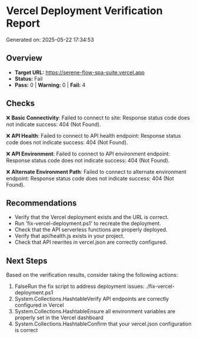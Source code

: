 # Vercel Deployment Verification Report
Generated on: 2025-05-22 17:34:53

## Overview
- **Target URL:** https://serene-flow-spa-suite.vercel.app
- **Status:** Fail
- **Pass:** 0 | **Warning:** 0 | **Fail:** 4

## Checks
❌ **Basic Connectivity**: Failed to connect to site: Response status code does not indicate success: 404 (Not Found).

❌ **API Health**: Failed to connect to API health endpoint: Response status code does not indicate success: 404 (Not Found).

❌ **API Environment**: Failed to connect to API environment endpoint: Response status code does not indicate success: 404 (Not Found).

❌ **Alternate Environment Path**: Failed to connect to alternate environment endpoint: Response status code does not indicate success: 404 (Not Found).

## Recommendations

- Verify that the Vercel deployment exists and the URL is correct.
- Run 'fix-vercel-deployment.ps1' to recreate the deployment.
- Check that the API serverless functions are properly deployed.
- Verify that api/health.js exists in your project.
- Check that API rewrites in vercel.json are correctly configured.

## Next Steps

Based on the verification results, consider taking the following actions:

1. FalseRun the fix script to address deployment issues: ./fix-vercel-deployment.ps1
2. System.Collections.HashtableVerify API endpoints are correctly configured in Vercel
3. System.Collections.HashtableEnsure all environment variables are properly set in the Vercel dashboard
4. System.Collections.HashtableConfirm that your vercel.json configuration is correct

